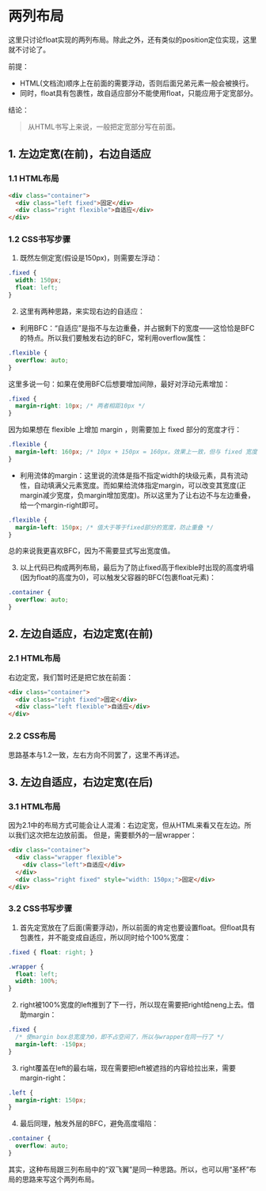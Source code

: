 # 两列布局

这里只讨论float实现的两列布局。除此之外，还有类似的position定位实现，这里就不讨论了。

前提：
- HTML(文档流)顺序上在前面的需要浮动，否则后面兄弟元素一般会被换行。
- 同时，float具有包裹性，故自适应部分不能使用float，只能应用于定宽部分。

结论：
> 从HTML书写上来说，一般把定宽部分写在前面。

## 1. 左边定宽(在前)，右边自适应

### 1.1 HTML布局
```html
<div class="container">
  <div class="left fixed">固定</div>
  <div class="right flexible">自适应</div>
</div>
```

### 1.2 CSS书写步骤
1. 既然左侧定宽(假设是150px)，则需要左浮动：
```css
.fixed {
  width: 150px;
  float: left;
}
```

2. 这里有两种思路，来实现右边的自适应：

- 利用BFC：“自适应”是指不与左边重叠，并占据剩下的宽度——这恰恰是BFC的特点。所以我们要触发右边的BFC，常利用overflow属性：
```css
.flexible {
  overflow: auto;
}
```
这里多说一句：如果在使用BFC后想要增加间隙，最好对浮动元素增加：
```css
.fixed {
  margin-right: 10px; /* 两者相距10px */
}
```
因为如果想在 flexible 上增加 margin ，则需要加上 fixed 部分的宽度才行：
```css
.flexible {
  margin-left: 160px; /* 10px + 150px = 160px。效果上一致，但与 fixed 宽度耦合了，所以不大好 */
}
```

- 利用流体的margin：这里说的流体是指不指定width的块级元素，具有流动性，自动填满父元素宽度。而如果给流体指定margin，可以改变其宽度(正margin减少宽度，负margin增加宽度)。所以这里为了让右边不与左边重叠，给一个margin-right即可。
```css
.flexible {
  margin-left: 150px; /* 值大于等于fixed部分的宽度，防止重叠 */
}
```

总的来说我更喜欢BFC，因为不需要显式写出宽度值。

3. 以上代码已构成两列布局，最后为了防止fixed高于flexible时出现的高度坍塌(因为float的高度为0)，可以触发父容器的BFC(包裹float元素)：
```css
.container {
  overflow: auto;
}
```

## 2. 左边自适应，右边定宽(在前)

### 2.1 HTML布局
右边定宽，我们暂时还是把它放在前面：
```html
<div class="container">
  <div class="right fixed">固定</div>
  <div class="left flexible">自适应</div>
</div>
```

### 2.2 CSS布局
思路基本与1.2一致，左右方向不同罢了，这里不再详述。

## 3. 左边自适应，右边定宽(在后)

### 3.1 HTML布局
因为2.1中的布局方式可能会让人混淆：右边定宽，但从HTML来看又在左边。所以我们这次把左边放前面。
但是，需要额外的一层wrapper：

```html
<div class="container">
  <div class="wrapper flexible">
    <div class="left">自适应</div>
  </div>
  <div class="right fixed" style="width: 150px;">固定</div>
</div>
```

### 3.2 CSS书写步骤
1. 首先定宽放在了后面(需要浮动)，所以前面的肯定也要设置float。但float具有包裹性，并不能变成自适应，所以同时给个100%宽度：
```css
.fixed { float: right; }

.wrapper {
  float: left;
  width: 100%;
}
```

2. right被100%宽度的left推到了下一行，所以现在需要把right给neng上去。借助margin：
```css
.fixed {
  /* 使margin box总宽度为0，即不占空间了，所以与wrapper在同一行了 */
  margin-left: -150px;
}
```

3. right覆盖在left的最右端，现在需要把left被遮挡的内容给拉出来，需要margin-right：
```css
.left {
  margin-right: 150px;
}
```

4. 最后同理，触发外层的BFC，避免高度塌陷：
```css
.container {
  overflow: auto;
}
```

其实，这种布局跟三列布局中的“双飞翼”是同一种思路。所以，也可以用“圣杯”布局的思路来写这个两列布局。
